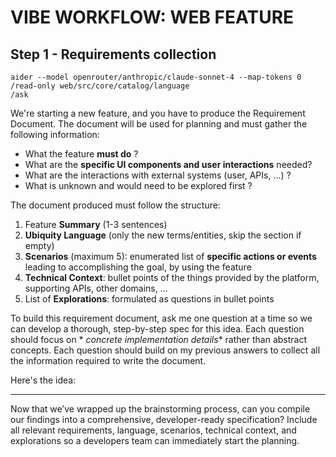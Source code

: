 VIBE WORKFLOW: WEB FEATURE
=======================================

Step 1 - Requirements collection
---------------------------------------

```
aider --model openrouter/anthropic/claude-sonnet-4 --map-tokens 0 
/read-only web/src/core/catalog/language
/ask
```

We're starting a new feature, and you have to produce the Requirement Document. The document will be used for planning and must gather the following
information:

* What the feature **must do** ?
* What are the **specific UI components and user interactions** needed?
* What are the interactions with external systems (user, APIs, ...) ?
* What is unknown and would need to be explored first ?

The document produced must follow the structure:

1. Feature **Summary** (1-3 sentences)
2. **Ubiquity Language** (only the new terms/entities, skip the section if empty)
3. **Scenarios** (maximum 5): enumerated list of **specific actions or events** leading to accomplishing the goal, by using the feature
4. **Technical Context**: bullet points of the things provided by the platform, supporting APIs, other domains, ...
5. List of **Explorations**: formulated as questions in bullet points

To build this requirement document, ask me one question at a time so we can develop a thorough, step-by-step spec for this idea. Each question should focus on *
*concrete implementation details** rather than
abstract concepts. Each question should build on my previous answers to collect all the information required to write the document.

Here's the idea:

---

Now that we’ve wrapped up the brainstorming process, can you compile our findings into a comprehensive, developer-ready specification? Include all relevant
requirements, language, scenarios, technical context, and explorations so a developers team can immediately start the planning.